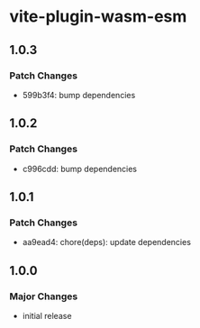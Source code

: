 # vite-plugin-wasm-esm

## 1.0.3

### Patch Changes

- 599b3f4: bump dependencies

## 1.0.2

### Patch Changes

- c996cdd: bump dependencies

## 1.0.1

### Patch Changes

- aa9ead4: chore(deps): update dependencies

## 1.0.0

### Major Changes

- initial release
